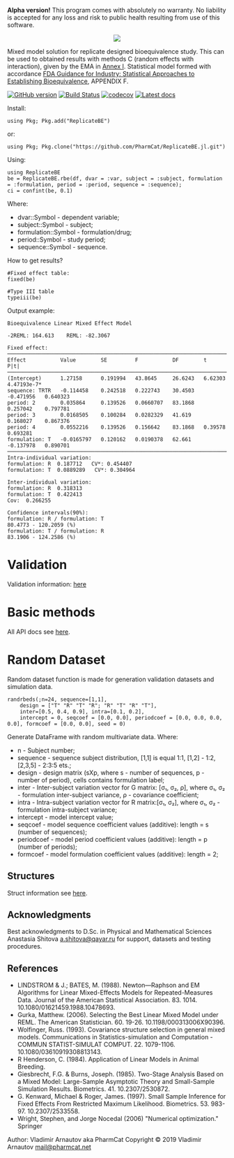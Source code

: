 **Alpha version!** This program comes with absolutely no warranty. No liability is accepted for any loss and risk to public health resulting from use of this software.

<p align="center">
  <img src="https://github.com/PharmCat/ReplicateBE.jl/blob/master/docs/ReplicateBE-LogoNoSpace.png">
</p>

Mixed model solution for replicate designed bioequivalence study. This can be used to obtained results with methods C (random effects with interaction), given by the EMA in [Annex I](https://www.ema.europa.eu/en/documents/other/31-annex-i-statistical-analysis-methods-compatible-ema-bioequivalence-guideline_en.pdf "EMA/582648/2016, 21 September 2016"). Statistical model formed with accordance [FDA Guidance for Industry: Statistical Approaches to Establishing Bioequivalence](https://www.fda.gov/media/70958/download), APPENDIX F.

[![GitHub version](https://badge.fury.io/gh/PharmCat%2FReplicateBE.jl.svg)](https://badge.fury.io/gh/PharmCat%2FReplicateBE.jl)
[![Build Status](https://api.travis-ci.com/PharmCat/ReplicateBE.jl.svg?branch=master)](https://travis-ci.com/PharmCat/ReplicateBE.jl)
[![codecov](https://codecov.io/gh/PharmCat/ReplicateBE.jl/branch/master/graph/badge.svg)](https://codecov.io/gh/PharmCat/ReplicateBE.jl)
[![Latest docs](https://img.shields.io/badge/docs-latest-blue.svg)](https://pharmcat.github.io/ReplicateBE.jl/build/)

Install:
```
using Pkg; Pkg.add("ReplicateBE")
```
or:
```
using Pkg; Pkg.clone("https://github.com/PharmCat/ReplicateBE.jl.git")
```

Using:
```
using ReplicateBE
be = ReplicateBE.rbe(df, dvar = :var, subject = :subject, formulation = :formulation, period = :period, sequence = :sequence);
ci = confint(be, 0.1)
```
Where:

- dvar::Symbol - dependent variable;
- subject::Symbol - subject;
- formulation::Symbol - formulation/drug;
- period::Symbol - study period;
- sequence::Symbol - sequence.

How to get results?
```
#Fixed effect table:
fixed(be)

#Type III table
typeiii(be)
```

Output example:
```
Bioequivalence Linear Mixed Effect Model

-2REML: 164.613    REML: -82.3067

Fixed effect:
─────────────────────────────────────────────────────────────────────────────────────────
Effect           Value        SE         F           DF        t           P|t|
─────────────────────────────────────────────────────────────────────────────────────────
(Intercept)      1.27158      0.191994   43.8645     26.6243   6.62303     4.47193e-7*
sequence: TRTR   -0.114458    0.242518   0.222743    30.4503   -0.471956   0.640323
period: 2        0.035864     0.139526   0.0660707   83.1868   0.257042    0.797781
period: 3        0.0168505    0.100284   0.0282329   41.619    0.168027    0.867376      
period: 4        0.0552216    0.139526   0.156642    83.1868   0.39578     0.693281
formulation: T   -0.0165797   0.120162   0.0190378   62.661    -0.137978   0.890701      
─────────────────────────────────────────────────────────────────────────────────────────
Intra-individual variation:
formulation: R  0.187712   CVᵂ: 0.454407
formulation: T  0.0889289   CVᵂ: 0.304964

Inter-individual variation:
formulation: R  0.318313
formulation: T  0.422413
Cov:  0.266255

Confidence intervals(90%):
formulation: R / formulation: T
80.4773 - 120.2059 (%)
formulation: T / formulation: R
83.1906 - 124.2586 (%)
```

# Validation

Validation information: [here](https://github.com/PharmCat/ReplicateBE.jl/blob/master/docs/src/validation.md)

# Basic methods

All API docs see [here](https://pharmcat.github.io/ReplicateBE.jl/build/api/).

# Random Dataset

Random dataset function is made for generation validation datasets and simulation data.  

```
randrbeds(;n=24, sequence=[1,1],
    design = ["T" "R" "T" "R"; "R" "T" "R" "T"],
    inter=[0.5, 0.4, 0.9], intra=[0.1, 0.2],
    intercept = 0, seqcoef = [0.0, 0.0], periodcoef = [0.0, 0.0, 0.0, 0.0], formcoef = [0.0, 0.0], seed = 0)
```
Generate DataFrame with random multivariate data. Where:

 - n - Subject number;
 - sequence - sequence subject distribution, [1,1] is equal 1:1, [1,2] - 1:2, [2,3,5] - 2:3:5 ets.;
 - design - design matrix (sXp, where s - number of sequences, p - number of period), cells contains formulation label;
 - inter - Inter-subject variation vector for G matrix: [σ₁, σ₂, ρ], where σ₁, σ₂ - formulation inter-subject variance,  ρ - covariance coefficient;
 - intra - Intra-subject variation vector for R matrix:[σ₁, σ₂], where σ₁, σ₂ - formulation intra-subject variance;
 - intercept - model intercept value;
 - seqcoef - model sequence coefficient values (additive): length = s (number of sequences);
 - periodcoef - model period coefficient values (additive): length = p (number of periods);
 - formcoef - model formulation coefficient values (additive): length = 2;

## Structures

Struct information see [here](https://github.com/PharmCat/ReplicateBE.jl/blob/master/docs/src/struct.md).

## Acknowledgments

Best acknowledgments to D.Sc. in Physical and Mathematical Sciences Anastasia Shitova <a.shitova@qayar.ru> for support, datasets and testing procedures.

## References

- LINDSTROM & J.; BATES, M. (1988). Newton—Raphson and EM Algorithms for Linear Mixed-Effects Models for Repeated-Measures Data. Journal of the American Statistical Association. 83. 1014. 10.1080/01621459.1988.10478693.
- Gurka, Matthew. (2006). Selecting the Best Linear Mixed Model under REML. The American Statistician. 60. 19-26. 10.1198/000313006X90396.
- Wolfinger, Russ. (1993). Covariance structure selection in general mixed models. Communications in Statistics-simulation and Computation - COMMUN STATIST-SIMULAT COMPUT. 22. 1079-1106. 10.1080/03610919308813143.
- R Henderson, C. (1984). Application of Linear Models in Animal Breeding.
- Giesbrecht, F.G. & Burns, Joseph. (1985). Two-Stage Analysis Based on a Mixed Model: Large-Sample Asymptotic Theory and Small-Sample Simulation Results. Biometrics. 41. 10.2307/2530872.
- G. Kenward, Michael & Roger, James. (1997). Small Sample Inference for Fixed Effects From Restricted Maximum Likelihood. Biometrics. 53. 983-97. 10.2307/2533558.
- Wright, Stephen, and Jorge Nocedal (2006) "Numerical optimization." Springer

Author: Vladimir Arnautov aka PharmCat
Copyright © 2019 Vladimir Arnautov <mail@pharmcat.net>
